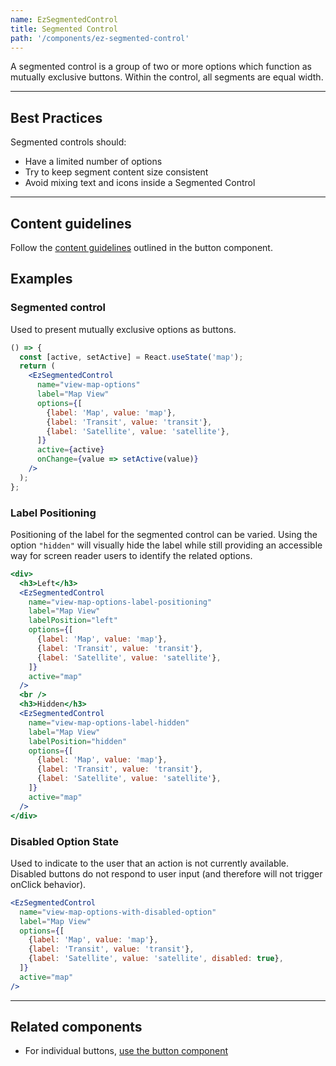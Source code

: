 ```yaml
---
name: EzSegmentedControl
title: Segmented Control
path: '/components/ez-segmented-control'
---
```


A segmented control is a group of two or more options which function as mutually exclusive buttons. Within the control, all segments are equal width.

---

## Best Practices

Segmented controls should:

- Have a limited number of options
- Try to keep segment content size consistent
- Avoid mixing text and icons inside a Segmented Control

---

## Content guidelines

Follow the [content guidelines](/components/ez-button) outlined in the button component.

## Examples

### Segmented control

Used to present mutually exclusive options as buttons.

```jsx
() => {
  const [active, setActive] = React.useState('map');
  return (
    <EzSegmentedControl
      name="view-map-options"
      label="Map View"
      options={[
        {label: 'Map', value: 'map'},
        {label: 'Transit', value: 'transit'},
        {label: 'Satellite', value: 'satellite'},
      ]}
      active={active}
      onChange={value => setActive(value)}
    />
  );
};
```

### Label Positioning

Positioning of the label for the segmented control can be varied. Using the option `"hidden"` will visually hide the label while still providing an accessible way for screen reader users to identify the related options.

```jsx
<div>
  <h3>Left</h3>
  <EzSegmentedControl
    name="view-map-options-label-positioning"
    label="Map View"
    labelPosition="left"
    options={[
      {label: 'Map', value: 'map'},
      {label: 'Transit', value: 'transit'},
      {label: 'Satellite', value: 'satellite'},
    ]}
    active="map"
  />
  <br />
  <h3>Hidden</h3>
  <EzSegmentedControl
    name="view-map-options-label-hidden"
    label="Map View"
    labelPosition="hidden"
    options={[
      {label: 'Map', value: 'map'},
      {label: 'Transit', value: 'transit'},
      {label: 'Satellite', value: 'satellite'},
    ]}
    active="map"
  />
</div>
```

### Disabled Option State

Used to indicate to the user that an action is not currently available. Disabled buttons do not respond to user input (and therefore will not trigger onClick behavior).

```jsx
<EzSegmentedControl
  name="view-map-options-with-disabled-option"
  label="Map View"
  options={[
    {label: 'Map', value: 'map'},
    {label: 'Transit', value: 'transit'},
    {label: 'Satellite', value: 'satellite', disabled: true},
  ]}
  active="map"
/>
```

---

## Related components

- For individual buttons, [use the button component](/components/ez-button)

